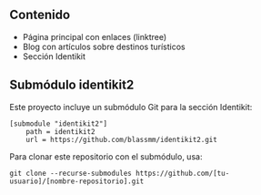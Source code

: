 ## Contenido

- Página principal con enlaces (linktree)
- Blog con artículos sobre destinos turísticos
- Sección Identikit

## Submódulo identikit2

Este proyecto incluye un submódulo Git para la sección Identikit:

```
[submodule "identikit2"]
	path = identikit2
	url = https://github.com/blassmm/identikit2.git
```

Para clonar este repositorio con el submódulo, usa:

```
git clone --recurse-submodules https://github.com/[tu-usuario]/[nombre-repositorio].git
```

